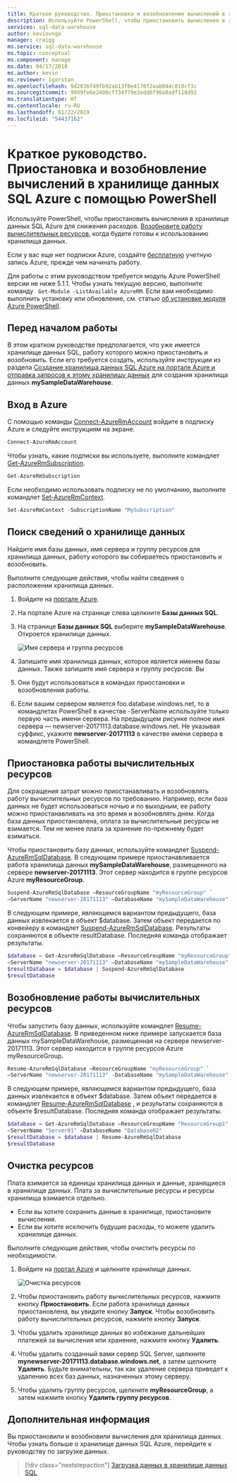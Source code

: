 ```yaml
---
title: Краткое руководство. Приостановка и возобновление вычислений в хранилище данных SQL Azure — PowerShell | Документация Майкрософт
description: Используйте PowerShell, чтобы приостановить вычисления в хранилище данных SQL Azure для снижения расходов. Возобновите вычисления, когда вы готовы к использованию хранилища данных.
services: sql-data-warehouse
author: kevinvngo
manager: craigg
ms.service: sql-data-warehouse
ms.topic: conceptual
ms.component: manage
ms.date: 04/17/2018
ms.author: kevin
ms.reviewer: igorstan
ms.openlocfilehash: 9d2836f49fb92ab13f8e4170f2aab044c810cf3c
ms.sourcegitcommit: 9999fe6e2400cf734f79e2edd6f96a8adf118d92
ms.translationtype: HT
ms.contentlocale: ru-RU
ms.lasthandoff: 01/22/2019
ms.locfileid: "54437162"
---
```

# <a name="quickstart-pause-and-resume-compute-in-azure-sql-data-warehouse-with-powershell"></a>Краткое руководство. Приостановка и возобновление вычислений в хранилище данных SQL Azure с помощью PowerShell
Используйте PowerShell, чтобы приостановить вычисления в хранилище данных SQL Azure для снижения расходов. [Возобновите работу вычислительных ресурсов](sql-data-warehouse-manage-compute-overview.md), когда будете готовы к использованию хранилища данных.

Если у вас еще нет подписки Azure, создайте [бесплатную](https://azure.microsoft.com/free/) учетную запись Azure, прежде чем начинать работу.

Для работы с этим руководством требуется модуль Azure PowerShell версии не ниже 5.1.1. Чтобы узнать текущую версию, выполните команду ` Get-Module -ListAvailable AzureRM`. Если вам необходимо выполнить установку или обновление, см. статью [об установке модуля Azure PowerShell](/powershell/azure/azurerm/install-azurerm-ps).

## <a name="before-you-begin"></a>Перед началом работы

В этом кратком руководстве предполагается, что уже имеется хранилище данных SQL, работу которого можно приостановить и возобновить. Если его требуется создать, используйте инструкции из раздела [Создание хранилища данных SQL Azure на портале Azure и отправка запросов к этому хранилищу данных](create-data-warehouse-portal.md) для создания хранилища данных **mySampleDataWarehouse**.

## <a name="log-in-to-azure"></a>Вход в Azure

С помощью команды [Connect-AzureRmAccount](/powershell/module/azurerm.profile/connect-azurermaccount) войдите в подписку Azure и следуйте инструкциям на экране.

```powershell
Connect-AzureRmAccount
```

Чтобы узнать, какие подписки вы используете, выполните командлет [Get-AzureRmSubscription](/powershell/module/azurerm.profile/get-azurermsubscription).

```powershell
Get-AzureRmSubscription
```

Если необходимо использовать подписку не по умолчанию, выполните командлет [Set-AzureRmContext](/powershell/module/azurerm.profile/set-azurermcontext).

```powershell
Set-AzureRmContext -SubscriptionName "MySubscription"
```

## <a name="look-up-data-warehouse-information"></a>Поиск сведений о хранилище данных

Найдите имя базы данных, имя сервера и группу ресурсов для хранилища данных, работу которого вы собираетесь приостановить и возобновить.

Выполните следующие действия, чтобы найти сведения о расположении хранилища данных.

1. Войдите на [портале Azure](https://portal.azure.com/).
2. На портале Azure на странице слева щелкните **Базы данных SQL**.
3. На странице **Базы данных SQL** выберите **mySampleDataWarehouse**. Откроется хранилище данных.

    ![Имя сервера и группа ресурсов](media/pause-and-resume-compute-powershell/locate-data-warehouse-information.png)

4. Запишите имя хранилища данных, которое является именем базы данных. Также запишите имя сервера и группу ресурсов. Вы
5.  Они будут использоваться в командах приостановки и возобновления работы.
6. Если вашим сервером является foo.database.windows.net, то в командлетах PowerShell в качестве -ServerName используйте только первую часть имени сервера. На предыдущем рисунке полное имя сервера — newserver-20171113.database.windows.net. Не указывая суффикс, укажите **newserver-20171113** в качестве имени сервера в командлете PowerShell.

## <a name="pause-compute"></a>Приостановка работы вычислительных ресурсов
Для сокращения затрат можно приостанавливать и возобновлять работу вычислительных ресурсов по требованию. Например, если база данных не будет использоваться ночью и по выходным, ее работу можно приостанавливать на это время и возобновлять днем. Когда база данных приостановлена, оплата за вычислительные ресурсы не взимается. Тем не менее плата за хранение по-прежнему будет взиматься.

Чтобы приостановить базу данных, используйте командлет [Suspend-AzureRmSqlDatabase](/powershell/module/azurerm.sql/suspend-azurermsqldatabase). В следующем примере приостанавливается работа хранилища данных **mySampleDataWarehouse**, размещенного на сервере **newserver-20171113**. Этот сервер находится в группе ресурсов Azure **myResourceGroup**.


```Powershell
Suspend-AzureRmSqlDatabase –ResourceGroupName "myResourceGroup" `
–ServerName "newserver-20171113" –DatabaseName "mySampleDataWarehouse"
```

В следующем примере, являющемся вариантом предыдущего, база данных извлекается в объект $database. Затем объект передается по конвейеру в командлет [Suspend-AzureRmSqlDatabase](/powershell/module/azurerm.sql/suspend-azurermsqldatabase). Результаты сохраняются в объекте resultDatabase. Последняя команда отображает результаты.

```Powershell
$database = Get-AzureRmSqlDatabase –ResourceGroupName "myResourceGroup" `
–ServerName "newserver-20171113" –DatabaseName "mySampleDataWarehouse"
$resultDatabase = $database | Suspend-AzureRmSqlDatabase
$resultDatabase
```


## <a name="resume-compute"></a>Возобновление работы вычислительных ресурсов
Чтобы запустить базу данных, используйте командлет [Resume-AzureRmSqlDatabase](/powershell/module/azurerm.sql/resume-azurermsqldatabase). В приведенном ниже примере запускается база данных mySampleDataWarehouse, размещенная на сервере newserver-20171113. Этот сервер находится в группе ресурсов Azure myResourceGroup.

```Powershell
Resume-AzureRmSqlDatabase –ResourceGroupName "myResourceGroup" `
–ServerName "newserver-20171113" -DatabaseName "mySampleDataWarehouse"
```

В следующем примере, являющемся вариантом предыдущего, база данных извлекается в объект $database. Затем объект передается в командлет [Resume-AzureRmSqlDatabase](/powershell/module/azurerm.sql/resume-azurermsqldatabase) , и результаты сохраняются в объекте $resultDatabase. Последняя команда отображает результаты.

```Powershell
$database = Get-AzureRmSqlDatabase –ResourceGroupName "ResourceGroup1" `
–ServerName "Server01" –DatabaseName "Database02"
$resultDatabase = $database | Resume-AzureRmSqlDatabase
$resultDatabase
```

## <a name="clean-up-resources"></a>Очистка ресурсов

Плата взимается за единицы хранилища данных и данные, хранящиеся в хранилище данных. Плата за вычислительные ресурсы и ресурсы хранилища взимается отдельно.

- Если вы хотите сохранить данные в хранилище, приостановите вычисления.
- Если вы хотите исключить будущие расходы, то можете удалить хранилище данных.

Выполните следующие действия, чтобы очистить ресурсы по необходимости.

1. Войдите на [портал Azure](https://portal.azure.com) и щелкните хранилище данных.

    ![Очистка ресурсов](media/load-data-from-azure-blob-storage-using-polybase/clean-up-resources.png)

1. Чтобы приостановить работу вычислительных ресурсов, нажмите кнопку **Приостановить**. Если работа хранилища данных приостановлена, вы увидите кнопку **Запуск**.  Чтобы возобновить работу вычислительных ресурсов, нажмите кнопку **Запуск**.

2. Чтобы удалить хранилище данных во избежание дальнейших платежей за вычисления или хранение, нажмите кнопку **Удалить**.

3. Чтобы удалить созданный вами сервер SQL Server, щелкните **mynewserver-20171113.database.windows.net**, а затем щелкните **Удалить**.  Будьте внимательны, так как удаление сервера приведет к удалению всех баз данных, назначенных этому серверу.

4. Чтобы удалить группу ресурсов, щелкните **myResourceGroup**, а затем нажмите кнопку **Удалить группу ресурсов**.


## <a name="next-steps"></a>Дополнительная информация
Вы приостановили и возобновили вычисления для хранилища данных. Чтобы узнать больше о хранилище данных SQL Azure, перейдите к руководству по загрузке данных.

> [!div class="nextstepaction"]
>[Загрузка данных в хранилище данных SQL](load-data-from-azure-blob-storage-using-polybase.md)
